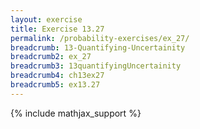 ```yaml
---
layout: exercise
title: Exercise 13.27
permalink: /probability-exercises/ex_27/
breadcrumb: 13-Quantifying-Uncertainity
breadcrumb2: ex_27
breadcrumb3: 13quantifyingUncertainity
breadcrumb4: ch13ex27
breadcrumb5: ex13.27
---
```


{% include mathjax_support %}

